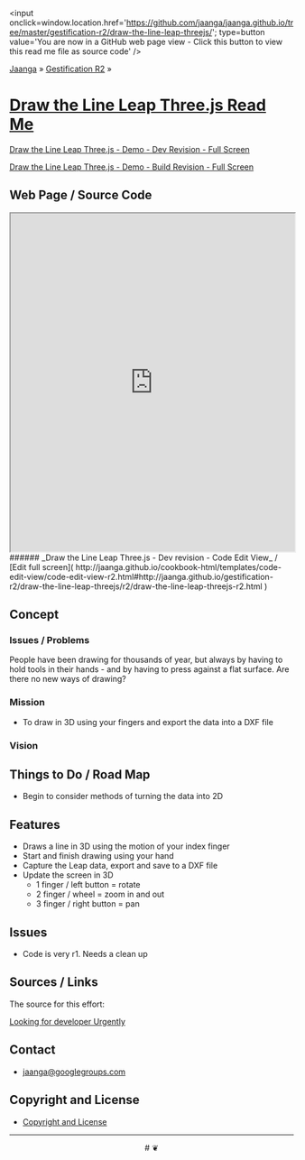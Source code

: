 ﻿<span style=display:none; >[You are now in a GitHub source code view - click this link to view this read me file as a web page]( http://jaanga.github.io/gestification-r2/draw-the-line-leap-threejs/ "View file as a web page." ) </span>
<input onclick=window.location.href='https://github.com/jaanga/jaanga.github.io/tree/master/gestification-r2/draw-the-line-leap-threejs/'; type=button  value='You are now in a GitHub web page view - Click this button to view this read me file as source code' />

[Jaanga]( http://jaanga.github.io ) » [Gestification R2]( http://jaanga.github.io/gestification-r2/  ) »

[Draw the Line Leap Three.js Read Me]( index.html )
===

[Draw the Line Leap Three.js - Demo - Dev Revision - Full Screen]( http://jaanga.github.io/gestification-r2/draw-the-line-leap-threejs/dev/ )

[Draw the Line Leap Three.js - Demo - Build Revision - Full Screen]( http://jaanga.github.io/gestification-r2/draw-the-line-leap-threejs/build/ )


## Web Page / Source Code

<iframe class=ifr src=http://jaanga.github.io/cookbook-html/templates/code-edit-view/code-edit-view-r2.html#http://jaanga.github.io/gestification-r2/draw-the-line-leap-threejs/r2/draw-the-line-leap-threejs-r2.html width=100% height=600px ></iframe>  
###### _Draw the Line Leap Three.js - Dev revision - Code Edit View_ / [Edit full screen]( http://jaanga.github.io/cookbook-html/templates/code-edit-view/code-edit-view-r2.html#http://jaanga.github.io/gestification-r2/draw-the-line-leap-threejs/r2/draw-the-line-leap-threejs-r2.html  )


## Concept

### Issues / Problems
<!--

The general format is an adaptation of the ideas developed in Alexander's _et al_ [A Pattern Language]( https://books.google.com/books?id=hwAHmktpk5IC&pg=PR10#v=onepage&q&f=false ) - as sammarized on page 10.

Each pattern describes a problem which occurs over and over again in our environment, and then describes the core of the solution to that problem, in such a way that you can use this solution a million times over, without ever doing it the same way twice.

patterns are descriptions of common problems and proposal for the solutions that can be used repeatedly every time the problem is encountered and producing an different outcome.

-->

People have been drawing for thousands of year, but always by having to hold tools in their hands - and by having to press against a flat surface.
Are there no new ways of drawing?


### Mission
<!-- a statement of a rationale, applicable now as well as in the future -->

* To draw in 3D using your fingers and export the data into a DXF file

### Vision
<!--  a descriptive picture of a desired future state -->


## Things to Do / Road Map

* Begin to consider methods of turning the data into 2D

## Features

* Draws a line in 3D using the motion of your index finger
* Start and finish drawing using your hand
* Capture the Leap data, export and save to a DXF file
* Update the screen in 3D
	* 1 finger / left button =  rotate
	* 2 finger / wheel = zoom in and out
	* 3 finger / right button = pan


## Issues

* Code is very r1. Needs a clean up
 
## Sources / Links

The source for this effort:

[Looking for developer Urgently]( https://community.leapmotion.com/t/looking-for-a-developer-urgently/4249/4 )


## Contact

* jaanga@googlegroups.com

## Copyright and License

* [Copyright and License]( http://jaanga.github.io/#http://jaanga.github.io/jaanga-copyright-and-mit-license.md ) 

***

<center title="dingbat" >
# <a href=javascript:window.scrollTo(0,0); style=text-decoration:none; >❦</a>
</center>
